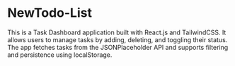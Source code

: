 # NewTodo-List
This is a Task Dashboard application built with React.js and TailwindCSS. It allows users to manage tasks by adding, deleting, and toggling their status. The app fetches tasks from the JSONPlaceholder API and supports filtering and persistence using localStorage.
